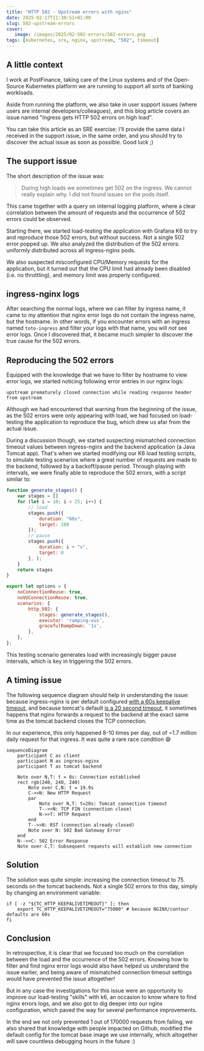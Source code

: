 ```yaml
---
title: "HTTP 502 - Upstream errors with nginx"
date: 2025-02-17T11:30:51+01:00
slug: 502-upstream-errors
cover:
   image: /images/2025/02-502-errors/502-errors.png
tags: [kubernetes, sre, nginx, upstream, "502", timeout]
---
```


## A little context

I work at PostFinance, taking care of the Linux systems and of the Open-Source
Kubernetes platform we are running to support all sorts of banking workloads.

Aside from running the platform, we also take in user support issues (where
users are internal developers/colleagues), and this blog article covers an
issue named "Ingress gets HTTP 502 errors on high load".

You can take this article as an SRE exercise: I'll provide the same data I
received in the support issue, in the same order, and you should try to
discover the actual issue as soon as possible. Good luck ;)

## The support issue

The short description of the issue was:

> During high loads we sometimes get 502 on the ingress. We cannot really
> explain why. I did not found issues on the pods itself.

This came together with a query on internal logging platform, where a clear
correlation between the amount of requests and the occurrence of 502 errors
could be observed.

Starting there, we started load-testing the application with Grafana K6 to try
and reproduce those 502 errors, but without success. Not a single 502 error
popped up. We also analyzed the distribution of the 502 errors: uniformly
distributed across all ingress-nginx pods.

We also suspected misconfigured CPU/Memory requests for the application, but it
turned out that the CPU limit had already been disabled (i.e. no throttling),
and memory limit was properly configured.

## ingress-nginx logs

After searching the normal logs, where we can filter by ingress name, it came
to my attention that nginx error logs do not contain the ingress name, but the
hostname. In other words, if you encounter errors with an ingress named
`toto-ingress` and filter your logs with that name, you will _not_ see error
logs. Once I discovered that, it became much simpler to discover the true cause
for the 502 errors.

## Reproducing the 502 errors

Equipped with the knowledge that we have to filter by hostname to view error
logs, we started noticing following error entries in our nginx logs:

```log
upstream prematurely closed connection while reading response header from upstream
```

Although we had encountered that warning from the beginning of the issue, as
the 502 errors were only appearing with load, we had focused on load-testing
the application to reproduce the bug, which drew us afar from the actual issue.

During a discussion though, we started suspecting mismatched connection timeout
values between ingress-nginx and the backend application (a Java Tomcat app).
That's when we started modifying our K6 load testing scripts, to simulate
testing scenarios where a great number of requests are made to the backend,
followed by a backoff/pause period. Through playing with intervals, we were
finally able to reproduce the 502 errors, with a script similar to:

```javascript
function generate_stages() {
    var stages = []
    for (let i = 10; i < 25; i++) {
        // load
        stages.push({
            duration: "60s",
            target: 100
        });
        // pause
        stages.push({
            duration: i + "s",
            target: 0
        }, );
    }
    return stages
}

export let options = {
    noConnectionReuse: true,
    noVUConnectionReuse: true,
    scenarios: {
        http_502: {
            stages: generate_stages(),
            executor: 'ramping-vus',
            gracefulRampDown: '1s',
        },
    },
};
```

This testing scenario generates load with increasingly bigger pause intervals,
which is key in triggering the 502 errors.

## A timing issue

The following sequence diagram should help in understanding the issue: because
ingress-nginx is per default configured [with a 60s keepalive
timeout](https://nginx.org/en/docs/http/ngx_http_upstream_module.html#keepalive_timeout),
and because tomcat's default [is a 20 second
timeout](https://tomcat.apache.org/tomcat-10.1-doc/config/http.html#Standard_Implementation),
it sometimes happens that nginx forwards a request to the backend at the exact
same time as the tomcat backend closes the TCP connection.

In our experience, this only happened 8-10 times per day, out of ~1.7 million
daily request for that ingress. It was quite a rare race condition 😅

```mermaid
sequenceDiagram
    participant C as client
    participant N as ingress-nginx
    participant T as tomcat backend
    
    Note over N,T: t = 0s: Connection established
    rect rgb(240, 240, 240)
        Note over C,N: t = 19.9s
        C->>N: New HTTP Request
        par
            Note over N,T: t=20s: Tomcat connection timeout
            T-->>N: TCP FIN (connection close)
            N->>T: HTTP Request    
        end
        T-->>N: RST (connection already closed)
        Note over N: 502 Bad Gateway Error
    end
    N-->>C: 502 Error Response
    Note over C,T: Subsequent requests will establish new connection
```

## Solution

The solution was quite simple: increasing the connection timeout to 75 seconds
on the tomcat backends. Not a single 502 errors to this day, simply by changing
an environment variable:

```shell
if [ -z "${TC_HTTP_KEEPALIVETIMEOUT}" ]; then
    export TC_HTTP_KEEPALIVETIMEOUT="75000" # because NGINX/contour defaults are 60s
fi
```

## Conclusion

In retrospective, it is clear that we focused too much on the correlation
between the load and the occurrence of the 502 errors. Knowing how to filter
and find nginx error logs would also have helped us understand the issue
earlier, and being aware of mismatched connection timeout settings would have
prevented the issue altogether!

But in any case the investigations for this issue were an opportunity to
improve our load-testing "skills" with k6, an occasion to know where to find
nginx errors logs, and we also got to dig deeper into our nginx configuration,
which paved the way for several performance improvements.

In the end we not only prevented 1 out of 170000 requests from failing, we also
shared that knowledge with people impacted on Github, modified the default
config for the tomcat base image we use internally, which altogether will save
countless debugging hours in the future :)
